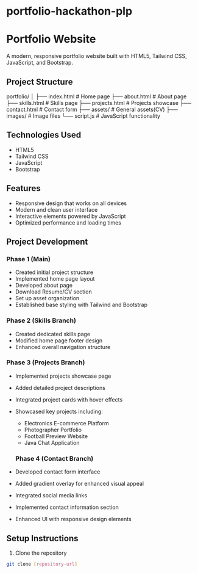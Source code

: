 # portfolio-hackathon-plp

# Portfolio Website

A modern, responsive portfolio website built with HTML5, Tailwind CSS, JavaScript, and Bootstrap.

## Project Structure
portfolio/
│
├── index.html      # Home page
├── about.html      # About page
├── skills.html     # Skills page
├── projects.html   # Projects showcase
├── contact.html    # Contact form
├── assets/         # General assets(CV)
├── images/         # Image files
└── script.js       # JavaScript functionality

## Technologies Used

- HTML5
- Tailwind CSS
- JavaScript
- Bootstrap

## Features

- Responsive design that works on all devices
- Modern and clean user interface
- Interactive elements powered by JavaScript
- Optimized performance and loading times

## Project Development

### Phase 1 (Main)
- Created initial project structure
- Implemented home page layout
- Developed about page
- Download Resume/CV section
- Set up asset organization
- Established base styling with Tailwind and Bootstrap

### Phase 2 (Skills Branch)
- Created dedicated skills page
- Modified home page footer design
- Enhanced overall navigation structure

### Phase 3 (Projects Branch)
- Implemented projects showcase page
- Added detailed project descriptions
- Integrated project cards with hover effects
- Showcased key projects including:
  - Electronics E-commerce Platform
  - Photographer Portfolio
  - Football Preview Website
  - Java Chat Application

  ### Phase 4 (Contact Branch)
- Developed contact form interface
- Added gradient overlay for enhanced visual appeal
- Integrated social media links
- Implemented contact information section
- Enhanced UI with responsive design elements

## Setup Instructions

1. Clone the repository
```bash
git clone [repository-url]

